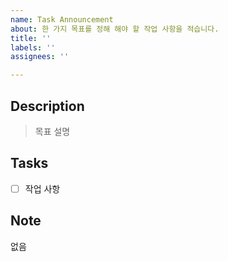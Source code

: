 ```yaml
---
name: Task Announcement
about: 한 가지 목표를 정해 해야 할 작업 사항을 적습니다.
title: ''
labels: ''
assignees: ''

---
```


## Description
> 목표 설명

## Tasks
- [ ] 작업 사항

## Note
없음
